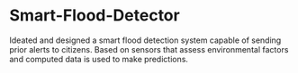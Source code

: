 # Smart-Flood-Detector
Ideated and designed a smart flood detection system capable of sending prior alerts to citizens. Based on sensors that assess environmental factors and computed data is used to make predictions.
